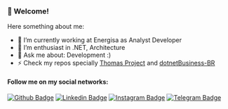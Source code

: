 ### 👋 Welcome!

Here something about me:

- 💼 I’m currently working at Energisa as Analyst Developer
- 💪 I’m enthusiast in .NET, Architecture
- 💬 Ask me about: Development :)
- ⚡ Check my repos specially [Thomas Project](https://github.com/praiakov/Thomas) and [dotnetBusiness-BR](https://github.com/praiakov/DotnetBusiness-BR)

#### Follow me on my social networks:

[![Github Badge](https://img.shields.io/badge/-Github-000?style=flat-square&logo=Github&logoColor=white&link=https://github.com/praiakov)](https://github.com/praiakov)
[![Linkedin Badge](https://img.shields.io/badge/-LinkedIn-blue?style=flat-square&logo=Linkedin&logoColor=white&link=https://www.linkedin.com/in/adrianopraia/)](https://www.linkedin.com/in/adrianopraia/)
[![Instagram Badge](https://img.shields.io/badge/-Instagram-C13584?style=flat-square&labelColor=C13584&logo=instagram&logoColor=white&link=https://www.instagram.com/praiakov/)](https://www.instagram.com/praiakov/)
[![Telegram Badge](https://img.shields.io/badge/-Telegram-1ca0f1?style=flat-square&labelColor=1ca0f1&logo=telegram&logoColor=white&link=https://t.me/praiakov)](https://t.me/praiakov)

